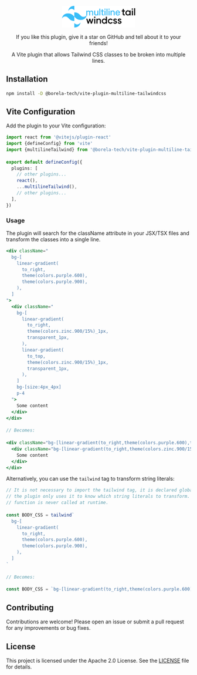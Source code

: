 <p align="center">
  <picture>
    <source
      media="(prefers-color-scheme: dark)" 
      srcset="/assets/logo_dark_theme.svg"
      width=200
    >
    <source
      media="(prefers-color-scheme: light)" 
      srcset="/assets/logo_light_theme.svg"
      width=200
    >
    <img
      alt="multiline tailwind logo" 
      src="/assets/logo_light_theme.svg"
      width=200
    >
  </picture>
</p>

<p align="center">
  If you like this plugin, give it a star on GitHub and tell about it to your
  friends!
</p>

<p align="center">
  A Vite plugin that allows Tailwind CSS classes to be broken into multiple
  lines.
</p>

## Installation

```bash
npm install -D @borela-tech/vite-plugin-multiline-tailwindcss
```

## Vite Configuration

Add the plugin to your Vite configuration:

```typescript
import react from '@vitejs/plugin-react'
import {defineConfig} from 'vite'
import {multilineTailwind} from '@borela-tech/vite-plugin-multiline-tailwindcss'

export default defineConfig({
  plugins: [
    // other plugins...
    react(),
    ...multilineTailwind(),
    // other plugins...
  ],
})
```

### Usage

The plugin will search for the className attribute in your JSX/TSX files and 
transform the classes into a single line.

```jsx
<div className="
  bg-[
    linear-gradient(
      to_right,
      theme(colors.purple.600),
      theme(colors.purple.900),
    ),
  ]
">
  <div className="
    bg-[
      linear-gradient(
        to_right,
        theme(colors.zinc.900/15%)_1px,
        transparent_1px,
      ),
      linear-gradient(
        to_top,
        theme(colors.zinc.900/15%)_1px,
        transparent_1px,
      ),
    ]
    bg-[size:4px_4px]
    p-4
  ">
    Some content
  </div>
</div>

// Becomes:

<div className="bg-[linear-gradient(to_right,theme(colors.purple.600),theme(colors.purple.900))]">
  <div className="bg-[linear-gradient(to_right,theme(colors.zinc.900/15%)_1px,transparent_1px),linear-gradient(to_top,theme(colors.zinc.900/15%)_1px,transparent_1px)] bg-[size:4px_4px] p-4">
    Some content
  </div>
</div>
```

Alternatively, you can use the `tailwind` tag to transform string literals:

```js
// It is not necessary to import the tailwind tag, it is declared globally and
// the plugin only uses it to know which string literals to transform. This
// function is never called at runtime.

const BODY_CSS = tailwind`
  bg-[
    linear-gradient(
      to_right,
      theme(colors.purple.600),
      theme(colors.purple.900),
    ),
  ]
`

// Becomes:

const BODY_CSS = `bg-[linear-gradient(to_right,theme(colors.purple.600),theme(colors.purple.900))]`
```

## Contributing

Contributions are welcome! Please open an issue or submit a pull request for any
improvements or bug fixes.

## License

This project is licensed under the Apache 2.0 License. See the [LICENSE](LICENSE.md)
file for details.
